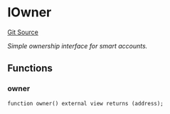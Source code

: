 # IOwner
[Git Source](https://github.com/NaniDAO/accounts/blob/4789484b1daa1e7826eeec6833ca9b47824ee8b6/src/validators/TimeValidator.sol)

*Simple ownership interface for smart accounts.*


## Functions
### owner


```solidity
function owner() external view returns (address);
```

